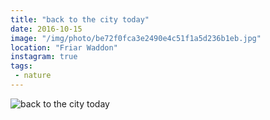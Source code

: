 ```yaml
---
title: "back to the city today"
date: 2016-10-15
image: "/img/photo/be72f0fca3e2490e4c51f1a5d236b1eb.jpg"
location: "Friar Waddon"
instagram: true
tags:
 - nature
---
```


![back to the city today](/img/photo/be72f0fca3e2490e4c51f1a5d236b1eb.jpg)
